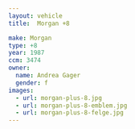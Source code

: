 ```yaml
---
layout: vehicle
title:  Morgan +8

make: Morgan
type: +8
year: 1987
ccm: 3474
owner:
  name: Andrea Gager
  gender: f
images:
  - url: morgan-plus-8.jpg
  - url: morgan-plus-8-emblem.jpg
  - url: morgan-plus-8-felge.jpg
---
```

